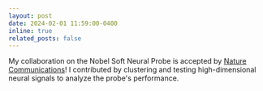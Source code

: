 ```yaml
---
layout: post
date: 2024-02-01 11:59:00-0400
inline: true
related_posts: false
---
```

My collaboration on the Nobel Soft Neural Probe is accepted by [Nature Communications](https://www.nature.com/articles/s41467-024-45768-0)! I contributed by clustering and testing high-dimensional neural signals to analyze the probe's performance.
